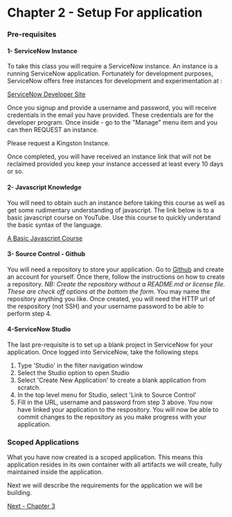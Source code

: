 # Chapter 2 - Setup For application

### Pre-requisites

#### 1- ServiceNow Instance
To take this class you will require a ServiceNow instance. An instance is a running ServiceNow application. Fortunately for development purposes, ServiceNow offers free instances for development and experimentation at :

[ServiceNow Developer Site](http://developer.servicenow.com)

Once you signup and provide a username and password, you will receive credentials in the email you have provided. These credentials are for the developer program. Once inside - go to the "Manage" menu item and you can then REQUEST an instance.

Please request a Kingston Instance.

Once completed, you will have received an instance link that will not be reclaimed provided you keep your instance accessed at least every 10 days or so.


#### 2- Javascript Knowledge
You will need to obtain such an instance before taking this course as well as get some rudimentary understanding of javascript. The link below is to a basic javascript course on YouTube. Use this course to quickly understand the basic syntax of the language.

[A Basic Javascript Course](https://www.youtube.com/watch?v=vEROU2XtPR8)

#### 3- Source Control - Github
You will need a repository to store your application. Go to [Github](http://www.github.com) and create an account for yourself. Once there, follow the instructions on how to create a repository. *NB: Create the repository without a README.md  or license file. These are check off options at the bottom the form*. You may name the repository anything you like. Once created, you will need the HTTP url of the respository (not SSH) and your username password to be able to perform step 4.

#### 4-ServiceNow Studio
The last pre-requisite is to set up a blank project in ServiceNow for your application.  Once logged into ServiceNow, take the following steps

1. Type 'Studio' in the filter navigation window
2. Select the Studio option to open Studio
3. Select 'Create New Application' to create a blank application from scratch.
4. In the top level menu for Studio, select 'Link to Source Control'
5. Fill in the URL, username and password from step 3 above. You now have linked your application to the respository. You will now be able to commit changes to the repository as you make progress with your application.

### Scoped Applications
What you have now created is a scoped application. This means this application resides in its own container with all artifacts we will create, fully maintained inside the application.

Next we will describe the requirements for the application we will be building.

[Next - Chapter 3]()
